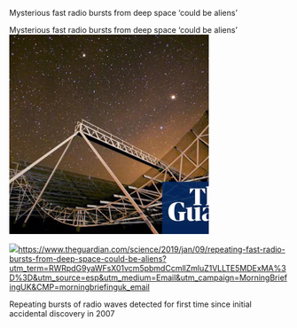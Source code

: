 Mysterious fast radio bursts from deep space ‘could be aliens’

Mysterious fast radio bursts from deep space ‘could be aliens’
![](../_resources/ef61235af804816a1de988b546dc256b.png)

![](../_resources/46bd2faa1ab438684a6d4528a655a8bd.png)https://www.theguardian.com/science/2019/jan/09/repeating-fast-radio-bursts-from-deep-space-could-be-aliens?utm_term=RWRpdG9yaWFsX01vcm5pbmdCcmllZmluZ1VLLTE5MDExMA%3D%3D&utm_source=esp&utm_medium=Email&utm_campaign=MorningBriefingUK&CMP=morningbriefinguk_email

Repeating bursts of radio waves detected for first time since initial accidental discovery in 2007